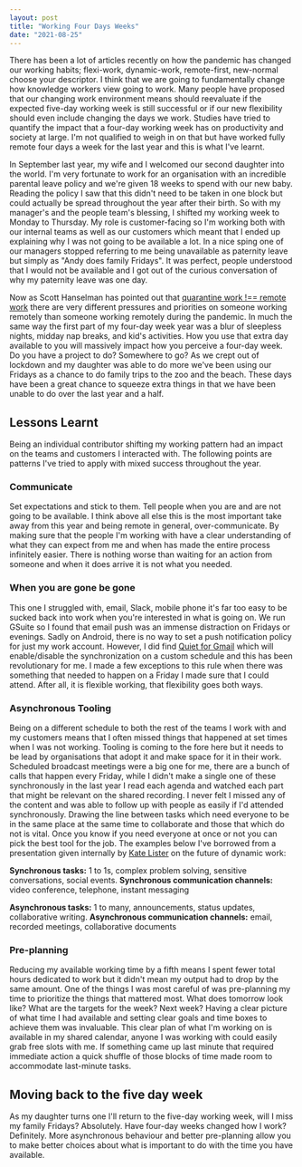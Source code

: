 ```yaml
---
layout: post
title: "Working Four Days Weeks"
date: "2021-08-25"
---
```


There has been a lot of articles recently on how the pandemic has changed our
working habits; flexi-work, dynamic-work, remote-first, new-normal choose your
descriptor. I think that we are going to fundamentally change how knowledge
workers view going to work. Many people have proposed that our changing work
environment means should reevaluate if the expected five-day working week is still successful
or if our new flexibility should even include changing the days we work. Studies
have tried to quantify the impact that a four-day working week has on
productivity and society at large. I'm not qualified to weigh in on that but
have worked fully remote four days a week for the last year and this is what
I've learnt.

In September last year, my wife and I welcomed our second daughter into the
world. I'm very fortunate to work for an organisation with an incredible
parental leave policy and we're given 18 weeks to spend with our new baby.
Reading the policy I saw that this didn't need to be taken in one block but
could actually be spread throughout the year after their birth. So with my
manager's and the people team's blessing, I shifted my working week to Monday to
Thursday. My role is customer-facing so I'm working both with our internal teams
as well as our customers which meant that I ended up explaining why I was not
going to be available a lot. In a nice sping one of our managers stopped referring to me being
unavailable as paternity leave but simply as "Andy does family Fridays". It was
perfect, people understood that I would not be available and I got out of the
curious conversation of why my paternity leave was one day.

Now as Scott Hanselman has pointed out that [quarantine work !== remote
work](https://www.hanselman.com/blog/quarantine-work-is-not-remote-work) there
are very different pressures and priorities on someone working remotely than
someone working remotely during the pandemic. In much the same way the first
part of my four-day week year was a blur of sleepless nights, midday nap breaks, and kid's activities. How you use that extra day available to you will massively
impact how you perceive a four-day week. Do you have a project to do?
Somewhere to go? As we crept out of lockdown and my daughter was able to do more
we've been using our Fridays as a chance to do family trips to the zoo and the beach. These days have been a great chance to squeeze extra things in that
we have been unable to do over the last year and a half.

## Lessons Learnt

Being an individual contributor shifting my working pattern had an impact on the
teams and customers I interacted with. The following points are patterns I've
tried to apply with mixed success throughout the year.

### Communicate
Set expectations and stick to them. Tell people when you are and are not
going to be available. I think above all else this is the most important take
away from this year and being remote in general, over-communicate. By making
sure that the people I'm working with have a clear understanding of what they can
expect from me and when has made the entire process infinitely easier. There is
nothing worse than waiting for an action from someone and when it does arrive it
is not what you needed.

### When you are gone be gone
This one I struggled with, email, Slack,
mobile phone it's far too easy to be sucked back into work when you're interested in what
is going on. We run GSuite so I found that email push was an immense distraction
on Fridays or evenings. Sadly on Android, there is no way to set a push notification policy for just my work account.
However, I did find [Quiet for
Gmail](https://play.google.com/store/apps/details?id=com.sgarcia.quiet_for_gmail)
which will enable/disable the synchronization on a custom schedule and this has
been revolutionary for me. I made a few exceptions to this rule when there was
something that needed to happen on a Friday I made sure that I could
attend. After all, it is flexible working, that flexibility goes both ways.

### Asynchronous Tooling 
Being on a different schedule to both the rest of the
teams I work with and my customers means that I often missed things that happened at
set times when I was not working. Tooling is coming to the fore here but
it needs to be lead by organisations that adopt it and make space for it in
their work. Scheduled broadcast meetings were a big one for me, there are a
bunch of calls that happen every Friday, while I didn't make a single one of
these synchronously in the last year I read each agenda and watched each part
that might be relevant on the shared recording. I never felt I missed any of the
content and was able to follow up with people as easily if I'd attended
synchronously.
Drawing the line between tasks which need everyone to be in the same place at
the same time to collaborate and those that which do not is vital. Once you know if
you need everyone at once or not you can pick the best tool for the job. The
examples below I've borrowed from a presentation given internally by [Kate Lister](https://globalworkplaceanalytics.com/about-updated)
on the future of dynamic work:

**Synchronous tasks:** 1 to 1s, complex problem solving, sensitive conversations,
social events.
**Synchronous communication channels:** video conference, telephone, instant
messaging

**Asynchronous tasks:** 1 to many, announcements, status updates, collaborative
writing.
**Asynchronous communication channels:** email, recorded meetings,
collaborative documents

### Pre-planning
Reducing my available working time by a fifth means I spent fewer total
hours dedicated to work but it didn't mean my output had to drop by the same
amount. One of the things I was most careful of was pre-planning my
time to prioritize the things that mattered most. What does
tomorrow look like? What are the targets for the week? Next week? Having a clear picture of
what time I had available and setting clear goals and time boxes to achieve them
was invaluable. This clear plan of what I'm working on is available in my shared
calendar, anyone I was working with could easily grab free slots with me. If
something came up last minute that required immediate action a quick shuffle of
those blocks of time made room to accommodate last-minute tasks.

## Moving back to the five day week

As my daughter turns one I'll return to the five-day working week, will I
miss my family Fridays? Absolutely. Have four-day weeks changed how I
work? Definitely. More asynchronous behaviour and better pre-planning allow you to
make better choices about what is important to do with the time you have available.